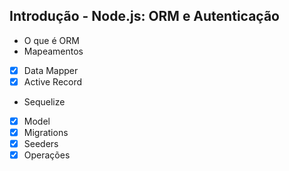 ## Introdução - Node.js: ORM e Autenticação
* O que é ORM
* Mapeamentos
- [x] Data Mapper
- [x] Active Record
* Sequelize
- [x]  Model
- [x] Migrations
- [x] Seeders
- [x] Operações